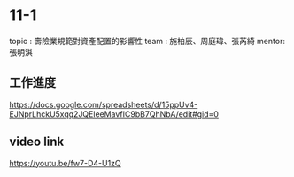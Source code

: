 # 11-1 
topic : 壽險業規範對資產配置的影響性
team  : 施柏辰、周庭瑋、張芮綺
mentor: 張明淇


## 工作進度

https://docs.google.com/spreadsheets/d/15ppUv4-EJNprLhckU5xqq2JQEleeMavfIC9bB7QhNbA/edit#gid=0

## video link

https://youtu.be/fw7-D4-U1zQ

